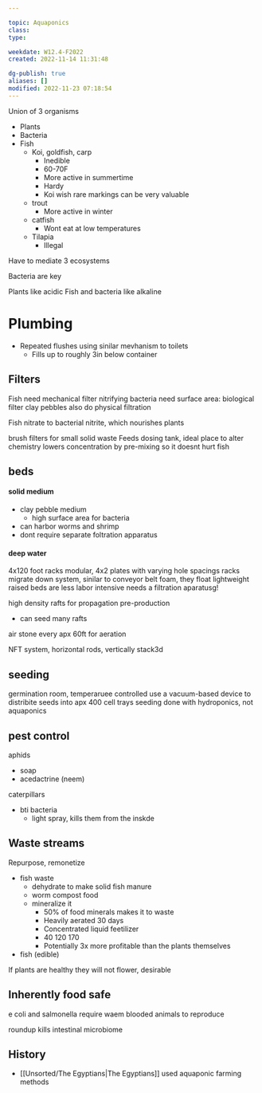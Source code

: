 ---
topic: Aquaponics
class: 
type: 

weekdate: W12.4-F2022
created: 2022-11-14 11:31:48

dg-publish: true
aliases: []
modified: 2022-11-23 07:18:54
---

Union of 3 organisms
- Plants
- Bacteria
- Fish
	- Koi, goldfish, carp
		- Inedible
		- 60-70F
		- More active in summertime
		- Hardy
		- Koi wish rare markings can be very valuable
	- trout
		- More active in winter
	- catfish 
		- Wont eat at low temperatures
	- Tilapia
		- Illegal 

Have to mediate 3 ecosystems

Bacteria are key

Plants like acidic
Fish and bacteria like alkaline

# Plumbing
- Repeated flushes using sinilar mevhanism to toilets
	- Fills up to roughly 3in below container 


## Filters
Fish need mechanical filter
nitrifying bacteria need surface area: biological filter
clay pebbles
also do physical filtration


Fish nitrate to bacterial nitrite, which nourishes plants


brush filters
	for small solid waste
Feeds dosing tank, ideal place to alter chemistry
	lowers concentration by pre-mixing so it doesnt hurt fish

## beds
#### solid medium
- clay  pebble medium
	- high surface area for bacteria
- can harbor worms and shrimp
- dont require separate foltration apparatus 

#### deep water
4x120 foot racks
modular, 4x2 plates with varying hole spacings
racks migrate down system, sinilar to conveyor belt
foam, they float
lightweight
raised beds are less labor intensive
needs a filtration aparatusg!

high density rafts for propagation pre-production
- can seed many rafts

air stone every apx 60ft for aeration

NFT system, horizontal rods, vertically stack3d

## seeding
germination room, temperaruee controlled
use a vacuum-based device to distribite seeds into apx 400 cell trays
seeding done with hydroponics, not aquaponics

## pest control
aphids
- soap
- acedactrine (neem)

caterpillars
- bti bacteria
	- light spray, kills them from the inskde

## Waste streams
Repurpose, remonetize

- fish waste
	- dehydrate to make solid fish manure
	- worm compost food
	- mineralize it
		- 50% of food minerals makes it to waste
		- Heavily aerated 30 days
		- Concentrated liquid feetilizer
		- 40 120 170
		- Potentially 3x more profitable than the plants themselves
- fish (edible)



If plants are healthy they will not flower, desirable


## Inherently food safe
e coli and salmonella require waem blooded animals to reproduce


roundup kills intestinal microbiome


## History
- [[Unsorted/The Egyptians\|The Egyptians]] used aquaponic farming methods